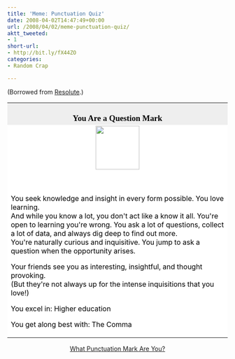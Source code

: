 ```yaml
---
title: 'Meme: Punctuation Quiz'
date: 2008-04-02T14:47:49+00:00
url: /2008/04/02/meme-punctuation-quiz/
aktt_tweeted:
- 1
short-url:
- http://bit.ly/fX44ZO
categories:
- Random Crap

---
```

<div class='microid-mailto+http:sha1:8dc14d57003a2cade42f96f57ddb5cbdc5684221'>

(Borrowed from <a href="http://resolute.livejournal.com">Resolute</a>.)
<table width=350 align=center border=0 cellspacing=0 cellpadding=2> 

<tr>
<td bgcolor="#EEEEEE" align=center> <font face="Georgia, Times New Roman, Times, serif" style='color:black; font-size: 14pt;'><br /> <strong>You Are a Question Mark</strong><br /> </font></td>
</tr>

<tr>
<td bgcolor="#FFFFFF">
<center>
<img src="http://www.blogthingsimages.com/whatpunctuationmarkareyouquiz/question.gif" height="100" width="100" />
</center>

<br /> <font color="#000000"><br /> You seek knowledge and insight in every form possible. You love learning.<br /> And while you know a lot, you don't act like a know it all. You're open to learning you're wrong. 
You ask a lot of questions, collect a lot of data, and always dig deep to find out more.<br /> You're naturally curious and inquisitive. You jump to ask a question when the opportunity arises.

Your friends see you as interesting, insightful, and thought provoking.<br /> (But they're not always up for the intense inquisitions that you love!)

You excel in: Higher education

You get along best with: The Comma<br /> </font></td> </tr> </table> 

<div align="center">
<a href="http://www.blogthings.com/whatpunctuationmarkareyouquiz/">What Punctuation Mark Are You?</a>
</div>